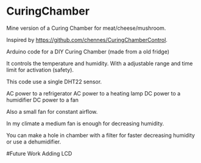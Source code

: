 # CuringChamber

Mine version of a Curing Chamber for meat/cheese/mushroom.

Inspired by https://github.com/chennes/CuringChamberControl.

Arduino code for a DIY Curing Chamber (made from a old fridge) 

It controls the temperature and humidity. With a adjustable range and time limit for activation (safety).

This code use a single DHT22 sensor.

AC power to a refrigerator
AC power to a heating lamp
DC power to a humidifier
DC power to a fan

Also a small fan for constant airflow.

In my climate a medium fan is enough for decreasing humidity. 

You can make a hole in chamber with a filter for faster decreasing humidity or use a dehumidifier.

#Future Work
Adding LCD
